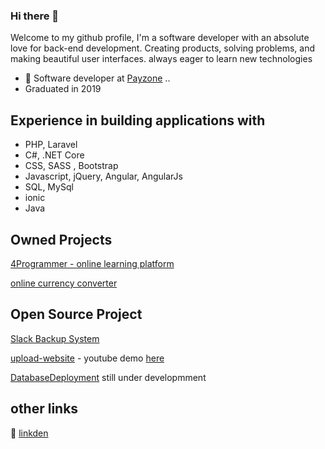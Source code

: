 ### Hi there 👋
Welcome to my github profile, I'm a software developer with an absolute love for back-end development. Creating products, solving problems, and making beautiful user interfaces. always eager to learn new technologies

- 🔭 Software developer at [Payzone](https://www.payzone.ie) ..
- Graduated in 2019

## Experience in building applications with
- PHP, Laravel
- C#, .NET Core  
- CSS, SASS , Bootstrap
- Javascript, jQuery, Angular, AngularJs
- SQL, MySql
- ionic
- Java

## Owned Projects 
[4Programmer - online learning platform](https://4programmer.com)

[online currency converter](https://currency-today.com)

## Open Source Project
[Slack Backup System](https://github.com/badrshs/Slack_Backup)

[upload-website](https://github.com/badrshs/upload-web) - youtube demo [here](https://www.youtube.com/watch?v=UWi5Zjwmnsc)

[DatabaseDeployment](https://github.com/badrshs/DatabaseDeployment) still under developmment 

## other links 

:mega: [linkden](https://www.linkedin.com/in/badrsh)



<!--
**badrshs/badrshs** is a ✨ _special_ ✨ repository because its `README.md` (this file) appears on your GitHub profile.

Here are some ideas to get you started:

- 🔭 I’m currently working on ...
- 🌱 I’m currently learning ...
- 👯 I’m looking to collaborate on ...
- 🤔 I’m looking for help with ...
- 💬 Ask me about ...
- 📫 How to reach me: ...
- 😄 Pronouns: ...
- ⚡ Fun fact: ...
-->
